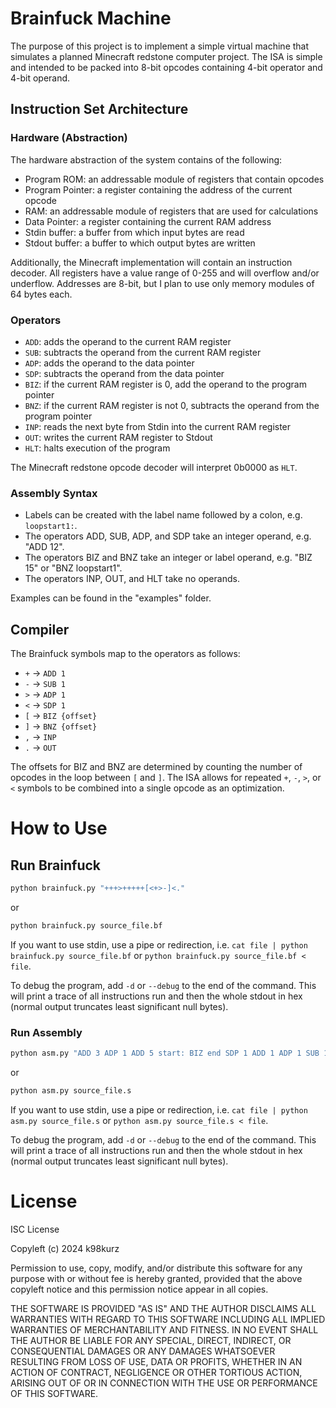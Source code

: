 # Brainfuck Machine

The purpose of this project is to implement a simple virtual machine that
simulates a planned Minecraft redstone computer project. The ISA is simple
and intended to be packed into 8-bit opcodes containing 4-bit operator and
4-bit operand.

## Instruction Set Architecture

### Hardware (Abstraction)

The hardware abstraction of the system contains of the following:

- Program ROM: an addressable module of registers that contain opcodes
- Program Pointer: a register containing the address of the current opcode
- RAM: an addressable module of registers that are used for calculations
- Data Pointer: a register containing the current RAM address
- Stdin buffer: a buffer from which input bytes are read
- Stdout buffer: a buffer to which output bytes are written

Additionally, the Minecraft implementation will contain an instruction
decoder. All registers have a value range of 0-255 and will overflow and/or
underflow. Addresses are 8-bit, but I plan to use only memory modules of 64
bytes each.

### Operators

- `ADD`: adds the operand to the current RAM register
- `SUB`: subtracts the operand from the current RAM register
- `ADP`: adds the operand to the data pointer
- `SDP`: subtracts the operand from the data pointer
- `BIZ`: if the current RAM register is 0, add the operand to the program
pointer
- `BNZ`: if the current RAM register is not 0, subtracts the operand from the
program pointer
- `INP`: reads the next byte from Stdin into the current RAM register
- `OUT`: writes the current RAM register to Stdout
- `HLT`: halts execution of the program

The Minecraft redstone opcode decoder will interpret 0b0000 as `HLT`.

### Assembly Syntax

- Labels can be created with the label name followed by a colon, e.g. `loopstart1:`.
- The operators ADD, SUB, ADP, and SDP take an integer operand, e.g. "ADD 12".
- The operators BIZ and BNZ take an integer or label operand, e.g. "BIZ 15" or "BNZ loopstart1".
- The operators INP, OUT, and HLT take no operands.

Examples can be found in the "examples" folder.

## Compiler

The Brainfuck symbols map to the operators as follows:

- `+` -> `ADD 1`
- `-` -> `SUB 1`
- `>` -> `ADP 1`
- `<` -> `SDP 1`
- `[` -> `BIZ {offset}`
- `]` -> `BNZ {offset}`
- `,` -> `INP`
- `.` -> `OUT`

The offsets for BIZ and BNZ are determined by counting the number of opcodes in
the loop between `[` and `]`. The ISA allows for repeated `+`, `-`, `>`, or `<`
symbols to be combined into a single opcode as an optimization.


# How to Use

## Run Brainfuck

```bash
python brainfuck.py "+++>+++++[<+>-]<."
```

or

```bash
python brainfuck.py source_file.bf
```

If you want to use stdin, use a pipe or redirection, i.e.
`cat file | python brainfuck.py source_file.bf` or
`python brainfuck.py source_file.bf < file`.

To debug the program, add `-d` or `--debug` to the end of the command. This
will print a trace of all instructions run and then the whole stdout in hex
(normal output truncates least significant null bytes).

### Run Assembly

```bash
python asm.py "ADD 3 ADP 1 ADD 5 start: BIZ end SDP 1 ADD 1 ADP 1 SUB 1 BNZ start end: SDP 1 OUT"
```

or

```bash
python asm.py source_file.s
```

If you want to use stdin, use a pipe or redirection, i.e. `cat file | python asm.py source_file.s`
or `python asm.py source_file.s < file`.

To debug the program, add `-d` or `--debug` to the end of the command. This
will print a trace of all instructions run and then the whole stdout in hex
(normal output truncates least significant null bytes).


# License

ISC License

Copyleft (c) 2024 k98kurz

Permission to use, copy, modify, and/or distribute this software
for any purpose with or without fee is hereby granted, provided
that the above copyleft notice and this permission notice appear in
all copies.

THE SOFTWARE IS PROVIDED "AS IS" AND THE AUTHOR DISCLAIMS ALL 
WARRANTIES WITH REGARD TO THIS SOFTWARE INCLUDING ALL IMPLIED
WARRANTIES OF MERCHANTABILITY AND FITNESS. IN NO EVENT SHALL THE 
AUTHOR BE LIABLE FOR ANY SPECIAL, DIRECT, INDIRECT, OR
CONSEQUENTIAL DAMAGES OR ANY DAMAGES WHATSOEVER RESULTING FROM LOSS
OF USE, DATA OR PROFITS, WHETHER IN AN ACTION OF CONTRACT,
NEGLIGENCE OR OTHER TORTIOUS ACTION, ARISING OUT OF OR IN
CONNECTION WITH THE USE OR PERFORMANCE OF THIS SOFTWARE.


